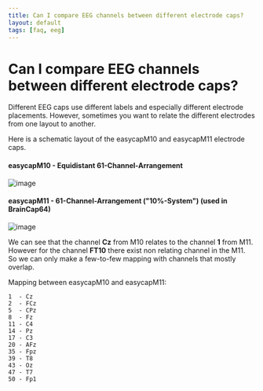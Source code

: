 ```yaml
---
title: Can I compare EEG channels between different electrode caps?
layout: default
tags: [faq, eeg]
---
```


# Can I compare EEG channels between different electrode caps?

Different EEG caps use different labels and especially different electrode placements. However,  sometimes you want to relate the different electrodes from one layout to another.

Here is a schematic layout of the easycapM10 and easycapM11 electrode caps.

#### easycapM10 - Equidistant 61-Channel-Arrangement

![image](/media/template/easycapm10.png@200)

#### easycapM11 - 61-Channel-Arrangement ("10%-System") (used in BrainCap64)

![image](/media/template/easycapm11.png@200)

We can see that the channel **Cz** from M10 relates to the channel **1** from M11. However for the channel **FT10** there exist non relating channel in the M11. So we can only make a few-to-few mapping with channels that mostly overlap.

Mapping between easycapM10 and easycapM11:

	1  - Cz
	2  - FCz
	5  - CPz
	8  - Fz
	11 - C4
	14 - Pz
	17 - C3
	20 - AFz
	35 - Fpz
	39 - T8
	43 - Oz
	47 - T7
	50 - Fp1
